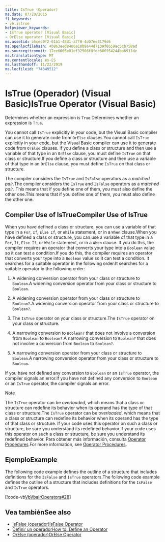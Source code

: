 ```yaml
---
title: IsTrue (Operador)
ms.date: 07/20/2015
f1_keywords:
- vb.istrue
helpviewer_keywords:
- IsTrue operator [Visual Basic]
- OrElse operator [Visual Basic]
ms.assetid: b6cec0f2-61b1-4331-a7f0-4d07ee3179d6
ms.openlocfilehash: 4b863eed8406a10b9a44d7139f8659ac5cb758ad
ms.sourcegitcommit: 17ee6605e01ef32506f8fdc686954244ba6911de
ms.translationtype: MT
ms.contentlocale: es-ES
ms.lasthandoff: 11/22/2019
ms.locfileid: "74349512"
---
```

# <a name="istrue-operator-visual-basic"></a><span data-ttu-id="f43bc-102">IsTrue (Operador) (Visual Basic)</span><span class="sxs-lookup"><span data-stu-id="f43bc-102">IsTrue Operator (Visual Basic)</span></span>
<span data-ttu-id="f43bc-103">Determines whether an expression is `True`.</span><span class="sxs-lookup"><span data-stu-id="f43bc-103">Determines whether an expression is `True`.</span></span>  
  
 <span data-ttu-id="f43bc-104">You cannot call `IsTrue` explicitly in your code, but the Visual Basic compiler can use it to generate code from `OrElse` clauses.</span><span class="sxs-lookup"><span data-stu-id="f43bc-104">You cannot call `IsTrue` explicitly in your code, but the Visual Basic compiler can use it to generate code from `OrElse` clauses.</span></span> <span data-ttu-id="f43bc-105">If you define a class or structure and then use a variable of that type in an `OrElse` clause, you must define `IsTrue` on that class or structure.</span><span class="sxs-lookup"><span data-stu-id="f43bc-105">If you define a class or structure and then use a variable of that type in an `OrElse` clause, you must define `IsTrue` on that class or structure.</span></span>  
  
 <span data-ttu-id="f43bc-106">The compiler considers the `IsTrue` and `IsFalse` operators as a *matched pair*.</span><span class="sxs-lookup"><span data-stu-id="f43bc-106">The compiler considers the `IsTrue` and `IsFalse` operators as a *matched pair*.</span></span> <span data-ttu-id="f43bc-107">This means that if you define one of them, you must also define the other one.</span><span class="sxs-lookup"><span data-stu-id="f43bc-107">This means that if you define one of them, you must also define the other one.</span></span>  
  
## <a name="compiler-use-of-istrue"></a><span data-ttu-id="f43bc-108">Compiler Use of IsTrue</span><span class="sxs-lookup"><span data-stu-id="f43bc-108">Compiler Use of IsTrue</span></span>  
 <span data-ttu-id="f43bc-109">When you have defined a class or structure, you can use a variable of that type in a `For`, `If`, `Else If`, or `While` statement, or in a `When` clause.</span><span class="sxs-lookup"><span data-stu-id="f43bc-109">When you have defined a class or structure, you can use a variable of that type in a `For`, `If`, `Else If`, or `While` statement, or in a `When` clause.</span></span> <span data-ttu-id="f43bc-110">If you do this, the compiler requires an operator that converts your type into a `Boolean` value so it can test a condition.</span><span class="sxs-lookup"><span data-stu-id="f43bc-110">If you do this, the compiler requires an operator that converts your type into a `Boolean` value so it can test a condition.</span></span> <span data-ttu-id="f43bc-111">It searches for a suitable operator in the following order:</span><span class="sxs-lookup"><span data-stu-id="f43bc-111">It searches for a suitable operator in the following order:</span></span>  
  
1. <span data-ttu-id="f43bc-112">A widening conversion operator from your class or structure to `Boolean`.</span><span class="sxs-lookup"><span data-stu-id="f43bc-112">A widening conversion operator from your class or structure to `Boolean`.</span></span>  
  
2. <span data-ttu-id="f43bc-113">A widening conversion operator from your class or structure to `Boolean?`.</span><span class="sxs-lookup"><span data-stu-id="f43bc-113">A widening conversion operator from your class or structure to `Boolean?`.</span></span>  
  
3. <span data-ttu-id="f43bc-114">The `IsTrue` operator on your class or structure.</span><span class="sxs-lookup"><span data-stu-id="f43bc-114">The `IsTrue` operator on your class or structure.</span></span>  
  
4. <span data-ttu-id="f43bc-115">A narrowing conversion to `Boolean?` that does not involve a conversion from `Boolean` to `Boolean?`.</span><span class="sxs-lookup"><span data-stu-id="f43bc-115">A narrowing conversion to `Boolean?` that does not involve a conversion from `Boolean` to `Boolean?`.</span></span>  
  
5. <span data-ttu-id="f43bc-116">A narrowing conversion operator from your class or structure to `Boolean`.</span><span class="sxs-lookup"><span data-stu-id="f43bc-116">A narrowing conversion operator from your class or structure to `Boolean`.</span></span>  
  
 <span data-ttu-id="f43bc-117">If you have not defined any conversion to `Boolean` or an `IsTrue` operator, the compiler signals an error.</span><span class="sxs-lookup"><span data-stu-id="f43bc-117">If you have not defined any conversion to `Boolean` or an `IsTrue` operator, the compiler signals an error.</span></span>  
  
> [!NOTE]
> <span data-ttu-id="f43bc-118">The `IsTrue` operator can be *overloaded*, which means that a class or structure can redefine its behavior when its operand has the type of that class or structure.</span><span class="sxs-lookup"><span data-stu-id="f43bc-118">The `IsTrue` operator can be *overloaded*, which means that a class or structure can redefine its behavior when its operand has the type of that class or structure.</span></span> <span data-ttu-id="f43bc-119">If your code uses this operator on such a class or structure, be sure you understand its redefined behavior.</span><span class="sxs-lookup"><span data-stu-id="f43bc-119">If your code uses this operator on such a class or structure, be sure you understand its redefined behavior.</span></span> <span data-ttu-id="f43bc-120">Para obtener más información, consulta [Operator Procedures](../../../visual-basic/programming-guide/language-features/procedures/operator-procedures.md).</span><span class="sxs-lookup"><span data-stu-id="f43bc-120">For more information, see [Operator Procedures](../../../visual-basic/programming-guide/language-features/procedures/operator-procedures.md).</span></span>  
  
## <a name="example"></a><span data-ttu-id="f43bc-121">Ejemplo</span><span class="sxs-lookup"><span data-stu-id="f43bc-121">Example</span></span>  
 <span data-ttu-id="f43bc-122">The following code example defines the outline of a structure that includes definitions for the `IsFalse` and `IsTrue` operators.</span><span class="sxs-lookup"><span data-stu-id="f43bc-122">The following code example defines the outline of a structure that includes definitions for the `IsFalse` and `IsTrue` operators.</span></span>  
  
 [!code-vb[VbVbalrOperators#28](~/samples/snippets/visualbasic/VS_Snippets_VBCSharp/VbVbalrOperators/VB/Class1.vb#28)]  
  
## <a name="see-also"></a><span data-ttu-id="f43bc-123">Vea también</span><span class="sxs-lookup"><span data-stu-id="f43bc-123">See also</span></span>

- [<span data-ttu-id="f43bc-124">IsFalse (operador)</span><span class="sxs-lookup"><span data-stu-id="f43bc-124">IsFalse Operator</span></span>](../../../visual-basic/language-reference/operators/isfalse-operator.md)
- [<span data-ttu-id="f43bc-125">Definir un operador</span><span class="sxs-lookup"><span data-stu-id="f43bc-125">How to: Define an Operator</span></span>](../../../visual-basic/programming-guide/language-features/procedures/how-to-define-an-operator.md)
- [<span data-ttu-id="f43bc-126">OrElse (operador)</span><span class="sxs-lookup"><span data-stu-id="f43bc-126">OrElse Operator</span></span>](../../../visual-basic/language-reference/operators/orelse-operator.md)
